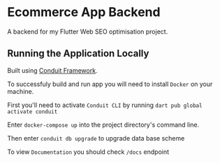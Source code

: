 # Ecommerce App Backend

  A backend for my Flutter Web SEO optimisation project.

## Running the Application Locally

Built using [Conduit Framework](https://conduit.io).

To successfuly build and run app you will need to install `Docker` on your machine.

First you'll need to activate `Conduit CLI` by running `dart pub global activate conduit`

Enter `docker-compose up` into the project directory's command line.

Then enter `conduit db upgrade` to upgrade data base scheme

To view `Documentation` you should check `/docs` endpoint
